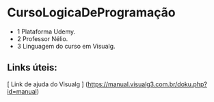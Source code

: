 # CursoLogicaDeProgramação
- 1 Plataforma Udemy.
- 2 Professor Nélio.
- 3 Linguagem do curso em Visualg.

## Links úteis:
[ Link de ajuda do Visualg ] (https://manual.visualg3.com.br/doku.php?id=manual)
